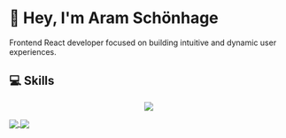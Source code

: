 # 👋 Hey, I'm Aram Schönhage

Frontend React developer focused on building intuitive and dynamic user experiences.

## 💻 Skills
<p align="center">
  <a href="https://skillicons.dev">
    <img src="https://skillicons.dev/icons?i=git,html,css,js,nodejs,react,cs,discord,discordjs,dotnet,github,gitlab,gmail,gradle,java,idea,mongodb,mysql,npm,p5js,ps,pr,au,replit,unity,unreal,vscode,windows" />
  </a>
</p>

<a href="https://github.com/anuraghazra/github-readme-stats#gh-dark-mode-only" >
  <img align="center" src="https://github-readme-stats.vercel.app/api?username=MeAlam1&show_icons=true&theme=dark#gh-dark-mode-only" />
</a>
<a href="https://github.com/anuraghazra/github-readme-stats#gh-dark-mode-only">
  <img align="center" src="https://github-readme-stats.vercel.app/api/top-langs/?username=MeAlam1&layout=donut&theme=dark#gh-dark-mode-only" />
</a>

<div align="center">
  <img src="https://komarev.com/ghpvc/?username=MeAlam1&style=for-the-badge&color=orange" alt=""/>
</div>
